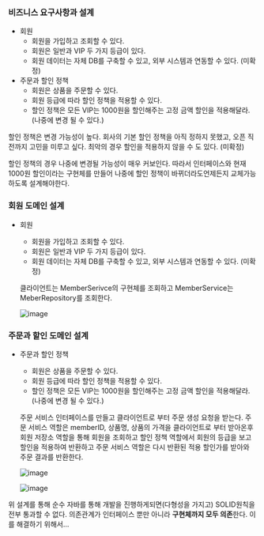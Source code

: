### 비즈니스 요구사항과 설계
* 회원
  - 회원을 가입하고 조회할 수 있다.
  - 회원은 일반과 VIP 두 가지 등급이 있다.
  - 회원 데이터는 자체 DB를 구축할 수 있고, 외부 시스템과 연동할 수 있다. (미확정)
* 주문과 할인 정책
  - 회원은 상품을 주문할 수 있다.
  - 회원 등급에 따라 할인 정책을 적용할 수 있다.
  - 할인 정책은 모든 VIP는 1000원을 할인해주는 고정 금액 할인을 적용해달라. (나중에 변경 될 수 있다.)
  
할인 정책은 변경 가능성이 높다. 회사의 기본 할인 정책을 아직 정하지 못했고, 오픈 직전까지 고민을
미루고 싶다. 최악의 경우 할인을 적용하지 않을 수 도 있다. (미확정)

할인 정책의 경우 나중에 변경될 가능성이 매우 커보인다. 따라서 인터페이스와 현재 1000원 할인이라는 구현체를 만들어 나중에 할인 정책이 바뀌더라도언제든지 교체가능하도록 설계해야한다.

### 회원 도메인 설계
* 회원
  - 회원을 가입하고 조회할 수 있다.
  - 회원은 일반과 VIP 두 가지 등급이 있다.
  - 회원 데이터는 자체 DB를 구축할 수 있고, 외부 시스템과 연동할 수 있다. (미확정)
  
  클라이언트는 MemberSerivce의 구현체를 조회하고 MemberService는 MeberRepository를 조회한다.
  
  ![image](https://user-images.githubusercontent.com/22045187/104457263-26b5f080-55ed-11eb-8dc8-f01bebc80eeb.png)


### 주문과 할인 도메인 설계
* 주문과 할인 정책
  - 회원은 상품을 주문할 수 있다.
  - 회원 등급에 따라 할인 정책을 적용할 수 있다.
  - 할인 정책은 모든 VIP는 1000원을 할인해주는 고정 금액 할인을 적용해달라. (나중에 변경 될 수 있다.)
  
  주문 서비스 인터페이스를 만들고 클라이언트로 부터 주문 생성 요청을 받는다. 주문 서비스 역할은 memberID, 상품명, 상품의 가격을 클라이언트로 부터 받아온후 회원 저장소 역할을 통해 회원을 조회하고 할인 정책 역할에서 회원의 등급을 보고 할인을 적용하여 반환하고 주문 서비스 역할은 다시 반환된 적용 할인가를 받아와 주문 결과를 반환한다.
  
   ![image](https://user-images.githubusercontent.com/22045187/104457681-b491db80-55ed-11eb-8a5b-bde659f027ab.png)
   
   ![image](https://user-images.githubusercontent.com/22045187/104458054-31bd5080-55ee-11eb-9fce-0bcfaa51d414.png)

   
  

위 설계를 통해 순수 자바를 통해 개발을 진행하게되면(다형성을 가지고) SOLID원칙을 전부 통과할 수 없다.
의존관계가 인터페이스 뿐만 아니라 **구현체까지 모두 의존**한다.
이를 해결하기 위해서...
